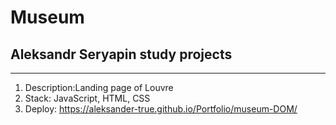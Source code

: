 # Museum 
## Aleksandr Seryapin study projects
---------------------------------------------

1. Description:Landing page of Louvre 
2. Stack: JavaScript, HTML, CSS
3. Deploy: https://aleksander-true.github.io/Portfolio/museum-DOM/


